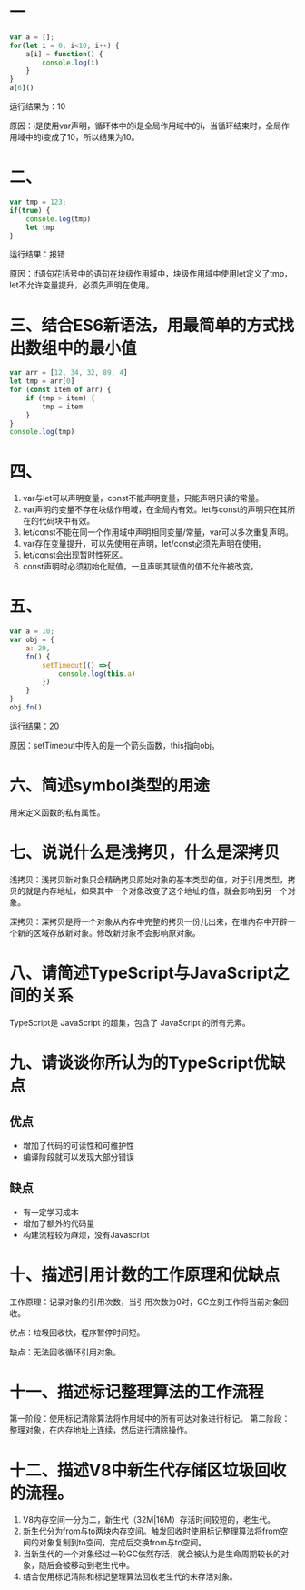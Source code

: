 # 一

``` javascript
var a = [];
for(let i = 0; i<10; i++) {
    a[i] = function() {
        console.log(i)
    }
}
a[6]()
```

运行结果为：10

原因：i是使用var声明，循环体中的i是全局作用域中的i，当循环结束时，全局作用域中的i变成了10，所以结果为10。

# 二、

``` javascript
var tmp = 123;
if(true) {
    console.log(tmp)
    let tmp
}
```

运行结果：报错

原因：if语句花括号中的语句在块级作用域中，块级作用域中使用let定义了tmp，let不允许变量提升，必须先声明在使用。

# 三、结合ES6新语法，用最简单的方式找出数组中的最小值

```javascript
var arr = [12, 34, 32, 89, 4]
let tmp = arr[0]
for (const item of arr) {
    if (tmp > item) {
        tmp = item
    }
}
console.log(tmp)
```

# 四、

1. var与let可以声明变量，const不能声明变量，只能声明只读的常量。
2. var声明的变量不存在块级作用域，在全局内有效。let与const的声明只在其所在的代码块中有效。
3. let/const不能在同一个作用域中声明相同变量/常量，var可以多次重复声明。
4. var存在变量提升，可以先使用在声明，let/const必须先声明在使用。
5. let/const会出现暂时性死区。
6. const声明时必须初始化赋值，一旦声明其赋值的值不允许被改变。

# 五、

```javascript
var a = 10;
var obj = {
    a: 20,
    fn() {
        setTimeout(() =>{
            console.log(this.a)
        })
    }
}
obj.fn()
```

运行结果：20

原因：setTimeout中传入的是一个箭头函数，this指向obj。

# 六、简述symbol类型的用途

用来定义函数的私有属性。

# 七、说说什么是浅拷贝，什么是深拷贝

浅拷贝：浅拷贝新对象只会精确拷贝原始对象的基本类型的值，对于引用类型，拷贝的就是内存地址，如果其中一个对象改变了这个地址的值，就会影响到另一个对象。

深拷贝：深拷贝是将一个对象从内存中完整的拷贝一份儿出来，在堆内存中开辟一个新的区域存放新对象。修改新对象不会影响原对象。

# 八、请简述TypeScript与JavaScript之间的关系
TypeScript是 JavaScript 的超集，包含了 JavaScript 的所有元素。

# 九、请谈谈你所认为的TypeScript优缺点
## 优点
- 增加了代码的可读性和可维护性
- 编译阶段就可以发现大部分错误

## 缺点
- 有一定学习成本
- 增加了额外的代码量
- 构建流程较为麻烦，没有Javascript

# 十、描述引用计数的工作原理和优缺点

工作原理：记录对象的引用次数，当引用次数为0时，GC立刻工作将当前对象回收。

优点：垃圾回收快，程序暂停时间短。

缺点：无法回收循环引用对象。

# 十一、描述标记整理算法的工作流程

第一阶段：使用标记清除算法将作用域中的所有可达对象进行标记。
第二阶段：整理对象，在内存地址上连续，然后进行清除操作。

# 十二、描述V8中新生代存储区垃圾回收的流程。
1. V8内存空间一分为二，新生代（32M|16M）存活时间较短的，老生代。
2. 新生代分为from与to两块内存空间。触发回收时使用标记整理算法将from空间的对象复制到to空间，完成后交换from与to空间。
3. 当新生代的一个对象经过一轮GC依然存活，就会被认为是生命周期较长的对象，随后会被移动到老生代中。
4. 结合使用标记清除和标记整理算法回收老生代的未存活对象。

